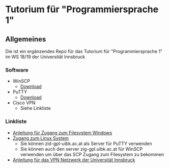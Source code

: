 # Tutorium für "Programmiersprache 1"

## Allgemeines 

Die ist ein ergänzendes Repo für das Tutorium für "Programmiersprache 1" im WS 18/19 der Universität Innsbruck


### Software

* WinSCP
	+ [Download](https://winscp.net/eng/download.php)
* PuTTY
	+ [Download](https://www.chiark.greenend.org.uk/~sgtatham/putty/latest.html)
* Cisco VPN
	+ Siehe Linkliste

### Linkliste

* [Anleitung für Zugang zum Filesystem Windows](https://www.uibk.ac.at/zid/faq/ftp-zugang.html)
* [Zugang zum Linux System](https://www.uibk.ac.at/zid/systeme/linux/lpccs_4/benutzeranleitung_zid-gpl.html)
	+ Sie können zid-gpl-uibk.ac.at als Server für PuTTY verwenden
	+ Sie können auch den server zig-gpl.uibk.ac.at für WinSCP verwenden um über das SCP Zugang zum Filesystem zu bekommen
* [Anleitung für das VPN Netzwerk der Universität Innsbruck](https://www.uibk.ac.at/zid/netz-komm/vpn/anyconnect/)




